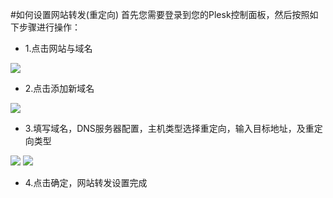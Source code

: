 <!-- --- tag: plesk 重定向 转发 虚拟主机 -->
<!-- --- title: 如何设置网站转发(重定向) -->
#如何设置网站转发(重定向)
首先您需要登录到您的Plesk控制面板，然后按照如下步骤进行操作：

*    1.点击网站与域名

![](http://ww1.sinaimg.cn/large/a74ecc4cjw1dzcu3tno7xj.jpg)

*    2.点击添加新域名

![](http://ww1.sinaimg.cn/large/a74ecc4cjw1dzcu4fipfpj.jpg)

*    3.填写域名，DNS服务器配置，主机类型选择重定向，输入目标地址，及重定向类型

![](http://ww1.sinaimg.cn/large/a74eed94jw1dzcu4z8yjoj.jpg)
![](http://ww4.sinaimg.cn/large/a74ecc4cjw1dzcua5q501j.jpg)

*    4.点击确定，网站转发设置完成


